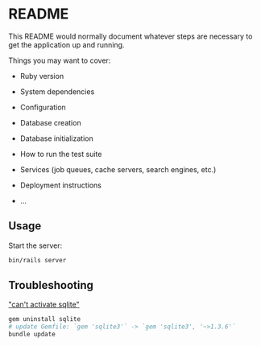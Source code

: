 # README

This README would normally document whatever steps are necessary to get the
application up and running.

Things you may want to cover:

* Ruby version

* System dependencies

* Configuration

* Database creation

* Database initialization

* How to run the test suite

* Services (job queues, cache servers, search engines, etc.)

* Deployment instructions

* ...

## Usage

Start the server:

```sh
bin/rails server
```

## Troubleshooting

["can't activate sqlite"](https://stackoverflow.com/questions/54527277/cant-activate-sqlite3-1-3-6-already-activated-sqlite3-1-4-0)

```sh
gem uninstall sqlite
# update Gemfile: `gem 'sqlite3'` -> `gem 'sqlite3', '~>1.3.6'`
bundle update
```
